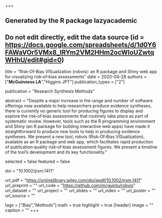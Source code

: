 +++
## Generated by the R package lazyacademic
## Do not edit directly, edit the data source (id = https://docs.google.com/spreadsheets/d/1d0Y6FAWaVOr5VMx8_lRYm2VM2HHm2ocWIoUZwtqWHhU/edit#gid=0)

title = "Risk‐Of‐Bias VISualization (robvis): an R package and Shiny web app for visualizing risk‐of‐bias assessments"
date = 2020-04-28
authors = ["**McGuinness LA**","Higgins JPT"]
publication_types = ["2"]

publication = "Research Synthesis Methods"

abstract = "Despite a major increase in the range and number of software offerings now available to help researchers produce evidence syntheses, there is currently no generic tool for producing figures to display and explore the risk‐of‐bias assessments that routinely take place as part of systematic review. However, tools such as the R programming environment and Shiny (an R package for building interactive web apps) have made it straightforward to produce new tools to help in producing evidence syntheses. We present a new tool, robvis (Risk‐Of‐Bias VISualization), available as an R package and web app, which facilitates rapid production of publication‐quality risk‐of‐bias assessment figures. We present a timeline of the tool’s development and its key functionality."

selected = false
featured = false

doi = "10.1002/jrsm.1411"

url_pdf = "https://onlinelibrary.wiley.com/doi/epdf/10.1002/jrsm.1411"
url_preprint = ""
url_code = "https://github.com/mcguinlu/robvis"
url_dataset = ""
url_project = ""
url_slides = ""
url_video = ""
url_poster = ""
url_source = ""

tags = ["Bias","Methods"]
math = true
highlight = true
[header]
image = ""
caption = ""
+++
